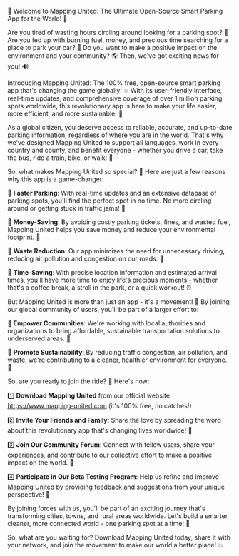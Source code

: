 🌟 Welcome to Mapping United: The Ultimate Open-Source Smart Parking App for the World! 🌟

Are you tired of wasting hours circling around looking for a parking spot? 🚗 Are you fed up with burning fuel, money, and precious time searching for a place to park your car? 🚀 Do you want to make a positive impact on the environment and your community? 🌎 Then, we've got exciting news for you! 🔊

Introducing Mapping United: The 100% free, open-source smart parking app that's changing the game globally! 💥 With its user-friendly interface, real-time updates, and comprehensive coverage of over 1 million parking spots worldwide, this revolutionary app is here to make your life easier, more efficient, and more sustainable. 🌟

As a global citizen, you deserve access to reliable, accurate, and up-to-date parking information, regardless of where you are in the world. That's why we've designed Mapping United to support all languages, work in every country and county, and benefit everyone - whether you drive a car, take the bus, ride a train, bike, or walk! 🌈

So, what makes Mapping United so special? 🔮 Here are just a few reasons why this app is a game-changer:

🔹 **Faster Parking**: With real-time updates and an extensive database of parking spots, you'll find the perfect spot in no time. No more circling around or getting stuck in traffic jams! 🚗

🔹 **Money-Saving**: By avoiding costly parking tickets, fines, and wasted fuel, Mapping United helps you save money and reduce your environmental footprint. 💸

🔹 **Waste Reduction**: Our app minimizes the need for unnecessary driving, reducing air pollution and congestion on our roads. 🌿

🔹 **Time-Saving**: With precise location information and estimated arrival times, you'll have more time to enjoy life's precious moments - whether that's a coffee break, a stroll in the park, or a quick workout! ⏰

But Mapping United is more than just an app - it's a movement! 🌊 By joining our global community of users, you'll be part of a larger effort to:

🔹 **Empower Communities**: We're working with local authorities and organizations to bring affordable, sustainable transportation solutions to underserved areas. 💪

🔹 **Promote Sustainability**: By reducing traffic congestion, air pollution, and waste, we're contributing to a cleaner, healthier environment for everyone. 🌸

So, are you ready to join the ride? 🚀 Here's how:

1️⃣ **Download Mapping United** from our official website: https://www.mapping-united.com (it's 100% free, no catches!)

2️⃣ **Invite Your Friends and Family**: Share the love by spreading the word about this revolutionary app that's changing lives worldwide! 📱

3️⃣ **Join Our Community Forum**: Connect with fellow users, share your experiences, and contribute to our collective effort to make a positive impact on the world. 💬

4️⃣ **Participate in Our Beta Testing Program**: Help us refine and improve Mapping United by providing feedback and suggestions from your unique perspective! 🤝

By joining forces with us, you'll be part of an exciting journey that's transforming cities, towns, and rural areas worldwide. Let's build a smarter, cleaner, more connected world - one parking spot at a time! 🌟

So, what are you waiting for? Download Mapping United today, share it with your network, and join the movement to make our world a better place! 💥